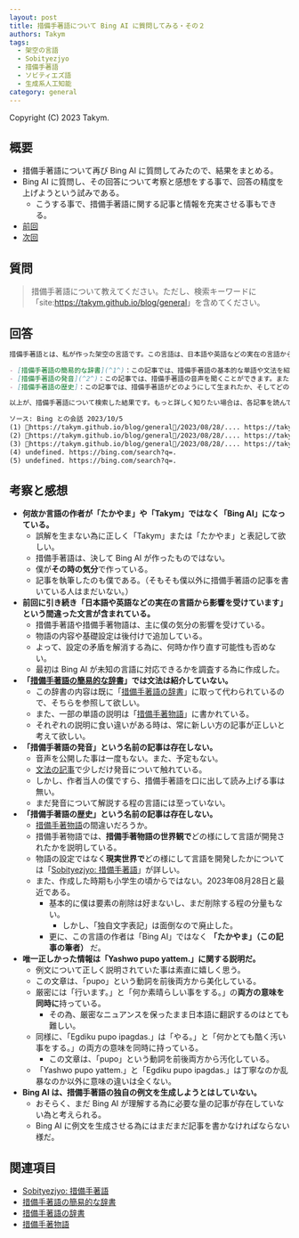 ```yaml
---
layout: post
title: 措備手著語について Bing AI に質問してみる・その２
authors: Takym
tags:
  - 架空の言語
  - Sobityezjyo
  - 措備手著語
  - ソビティエズ語
  - 生成系人工知能
category: general
---
```

Copyright (C) 2023 Takym.

## 概要
* 措備手著語について再び Bing AI に質問してみたので、結果をまとめる。
* Bing AI に質問し、その回答について考察と感想をする事で、回答の精度を上げようという試みである。
	* こうする事で、措備手著語に関する記事と情報を充実させる事もできる。
* [前回](../../08/29/sobityezjyo_bing_ai.html)
* [次回](../07/sobityezjyo_bing_ai.html)

## 質問
> 措備手著語について教えてください。ただし、検索キーワードに「site:<https://takym.github.io/blog/general>」を含めてください。

## 回答
```md
措備手著語とは、私が作った架空の言語です。この言語は、日本語や英語などの実在の言語から影響を受けています。措備手著語には、文法や単語、発音などの様々な要素があります。私は、この言語についていくつかの記事を書いています。その記事は、[takym.github.io](^1^)というサイトにあります。そのサイトで措備手著語に関する記事を検索すると、以下の結果が見つかります。

- [措備手著語の簡易的な辞書](^1^)：この記事では、措備手著語の基本的な単語や文法を紹介しています。例文も含まれています。例えば、「Yashwo pupo yattem.」という文は、「行います。」や「何か素晴らしい事をする。」という意味になります¹。
- [措備手著語の発音](^2^)：この記事では、措備手著語の音声を聞くことができます。また、音声記号やアクセントなどの発音の仕組みについても説明しています²。
- [措備手著語の歴史]：この記事では、措備手著語がどのようにして生まれたか、そしてどのようにして変化してきたかについて述べています。措備手著語は、私が小学生の頃から作り始めた言語であり、その後も様々な要素を追加したり削除したりしてきました。

以上が、措備手著語について検索した結果です。もっと詳しく知りたい場合は、各記事を読んでみてください。措備手著語に興味を持ってくれてありがとうございます😊

ソース: Bing との会話 2023/10/5
(1) https://takym.github.io/blog/general/2023/08/28/.... https://takym.github.io/blog/general/2023/08/28/sobityezjyo_dict_simple.html.
(2) https://takym.github.io/blog/general/2023/08/28/.... https://takym.github.io/blog/general/2023/08/28/sobityezjyo_dict_simple.html.
(3) https://takym.github.io/blog/general/2023/08/28/.... https://takym.github.io/blog/general/2023/08/28/sobityezjyo_dict_simple.html.
(4) undefined. https://bing.com/search?q=.
(5) undefined. https://bing.com/search?q=.
```

## 考察と感想
* **何故か言語の作者が「たかやま」や「Takym」ではなく「Bing AI」になっている。**
	* 誤解を生まない為に正しく「Takym」または「たかやま」と表記して欲しい。
	* 措備手著語は、決して Bing AI が作ったものではない。
	* 僕が**その時の気分**で作っている。
	* 記事を執筆したのも僕である。（そもそも僕以外に措備手著語の記事を書いている人はまだいない。）
* **前回に引き続き「日本語や英語などの実在の言語から影響を受けています」という間違った文言が含まれている。**
	* 措備手著語や措備手著物語は、主に僕の気分の影響を受けている。
	* 物語の内容や基礎設定は後付けで追加している。
	* よって、設定の矛盾を解消する為に、何時か作り直す可能性も否めない。
	* 最初は Bing AI が未知の言語に対応できるかを調査する為に作成した。
* **「[措備手著語の簡易的な辞書](../../08/28/sobityezjyo_dict_simple.html)」では文法は紹介していない。**
	* この辞書の内容は既に「[措備手著語の辞書](../../08/28/sobityezjyo_dict.html)」に取って代わられているので、そちらを参照して欲しい。
	* また、一部の単語の説明は「[措備手著物語](../../08/29/sobityezjyo_story.html)」に書かれている。
	* それぞれの説明に食い違いがある時は、常に新しい方の記事が正しいと考えて欲しい。
* **「措備手著語の発音」という名前の記事は存在しない。**
	* 音声を公開した事は一度もない。また、予定もない。
	* [文法の記事](../../08/28/sobityezjyo.html)で少しだけ発音について触れている。
	* しかし、作者当人の僕ですら、措備手著語を口に出して読み上げる事は無い。
	* まだ発音について解説する程の言語には至っていない。
* **「措備手著語の歴史」という名前の記事は存在しない。**
	* [措備手著物語](../../08/29/sobityezjyo_story.html)の間違いだろうか。
	* 措備手著物語では、**措備手著物語の世界観で**どの様にして言語が開発されたかを説明している。
	* 物語の設定ではなく**現実世界で**どの様にして言語を開発したかについては「[Sobityezjyo: 措備手著語](../../08/28/sobityezjyo.html)」が詳しい。
	* また、作成した時期も小学生の頃からではない。2023年08月28日と最近である。
		* 基本的に僕は要素の削除は好まないし、まだ削除する程の分量もない。
			* しかし、「独自文字表記」は面倒なので廃止した。
		* 更に、この言語の作者は「Bing AI」ではなく **「たかやま」（この記事の筆者）** だ。
* **唯一正しかった情報は「Yashwo pupo yattem.」に関する説明だ。**
	* 例文について正しく説明されていた事は素直に嬉しく思う。
	* この文章は、「pupo」という動詞を前後両方から美化している。
	* 厳密には「行います。」と「何か素晴らしい事をする。」の**両方の意味を同時に**持っている。
		* その為、厳密なニュアンスを保ったまま日本語に翻訳するのはとても難しい。
	* 同様に、「Egdiku pupo ipagdas.」は「やる。」と「何かとても酷く汚い事をする。」の両方の意味を同時に持っている。
		* この文章は、「pupo」という動詞を前後両方から汚化している。
	* 「Yashwo pupo yattem.」と「Egdiku pupo ipagdas.」は丁寧なのか乱暴なのか以外に意味の違いは全くない。
* **Bing AI は、措備手著語の独自の例文を生成しようとはしていない。**
	* おそらく、まだ Bing AI が理解する為に必要な量の記事が存在していない為と考えられる。
	* Bing AI に例文を生成させる為にはまだまだ記事を書かなければならない様だ。

## 関連項目
* [Sobityezjyo: 措備手著語](../../08/28/sobityezjyo.html)
* [措備手著語の簡易的な辞書](../../08/28/sobityezjyo_dict_simple.html)
* [措備手著語の辞書](../../08/28/sobityezjyo_dict.html)
* [措備手著物語](../../08/29/sobityezjyo_story.html)
